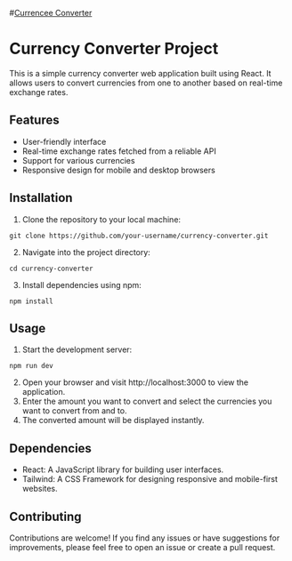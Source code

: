 #[Currencee Converter](https://currencee-converter.netlify.app/)


# **Currency Converter Project**

This is a simple currency converter web application built using React. It allows users to convert currencies from one to another based on real-time exchange rates.

## **Features**

- User-friendly interface
- Real-time exchange rates fetched from a reliable API
- Support for various currencies
- Responsive design for mobile and desktop browsers

  
## **Installation**

1. Clone the repository to your local machine:

```
git clone https://github.com/your-username/currency-converter.git
```

2. Navigate into the project directory:

```
cd currency-converter
```

3. Install dependencies using npm:

```
npm install
```


## **Usage**

1. Start the development server:

```
npm run dev
```

2. Open your browser and visit http://localhost:3000 to view the application.
3. Enter the amount you want to convert and select the currencies you want to convert from and to.
4. The converted amount will be displayed instantly.

## **Dependencies**
- React: A JavaScript library for building user interfaces.
- Tailwind: A CSS Framework for designing responsive and mobile-first websites.


## **Contributing**
Contributions are welcome! If you find any issues or have suggestions for improvements, please feel free to open an issue or create a pull request.



